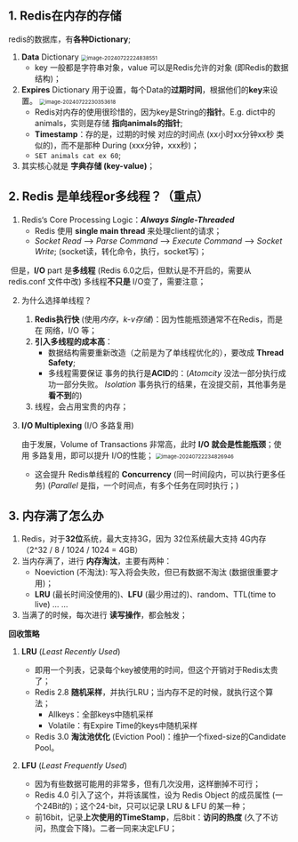 ## 1. Redis在内存的存储

redis的数据库，有**各种Dictionary**;

1. **Data** Dictionary
   <img src="C:\Users\10047\Desktop\SDE\SDE\训练营\Redis\image-20240722224838551.png" alt="image-20240722224838551" style="zoom:67%;" />
   - key 一般都是字符串对象，value 可以是Redis允许的对象 (即Redis的数据结构)；
2. **Expires** Dictionary
   用于设置，每个Data的**过期时间**，根据他们的**key**来设置。
   <img src="C:\Users\10047\Desktop\SDE\SDE\训练营\Redis\image-20240722230353618.png" alt="image-20240722230353618" style="zoom:67%;" />
   - Redis对内存的使用很珍惜的，因为key是String的**指针**。E.g. dict中的animals，实则是存储 **指向animals的指针**;
   - **Timestamp**：存的是，过期的时候 对应的时间点  (xx小时xx分钟xx秒 类似的)，而不是那种 During (xxx分钟，xxx秒)；
   - `SET animals cat ex 60`;
3. 其实核心就是 **字典存储 (key-value)**；



## 2. Redis 是单线程or多线程？（重点）

1. Redis‘s Core Processing Logic：***Always Single-Threaded***
   + Redis 使用 **single main thread** 来处理client的请求；
   + *Socket Read* --> *Parse Command* --> *Execute Command* --> *Socket Write*; (socket读，转化命令，执行，socket写)；

​	但是，**I/O** part 是**多线程** (Redis 6.0之后，但默认是不开启的，需要从 redis.conf 文件中改)
​	多线程**不只是** I/O变了，需要注意；

2. 为什么选择单线程？

   1. **Redis执行快** (使用*内存*，*k-v存储*)：因为性能瓶颈通常不在Redis，而是在 网络，I/O 等；
   2. **引入多线程的成本高**：
      - 数据结构需要重新改造（之前是为了单线程优化的），要改成 **Thread Safety**;
      - 多线程需要保证 事务的执行是**ACID**的：(*Atomcity* 没法一部分执行成功一部分失败。  *Isolation* 事务执行的结果，在没提交前，其他事务是**看不到**的)
   3. 线程，会占用宝贵的内存；

3. **I/O Multiplexing** (I/O 多路复用)

   由于发展，Volume of Transactions 非常高，此时 **I/O 就会是性能瓶颈**；使用 多路复用，即可以提升 I/O的性能；
   <img src="C:\Users\10047\Desktop\SDE\SDE\训练营\Redis\image-20240722234826946.png" alt="image-20240722234826946" style="zoom:67%;" />

   + 这会提升 Redis单线程的 **Concurrency** (同一时间段内，可以执行更多任务) (*Parallel* 是指，一个时间点，有多个任务在同时执行；)



## 3. 内存满了怎么办

1. Redis，对于**32位**系统，最大支持3G，因为 32位系统最大支持 4G内存（2^32 / 8 / 1024 / 1024 = 4GB）
2. 当内存满了，进行 **内存淘汰**，主要有两种：
   + Noeviction (不淘汰): 写入将会失败，但已有数据不淘汰 (数据很重要才用)；
   + **LRU** (最长时间没使用的)、**LFU** (最少用过的)、random、TTL(time to live) ... ...
3. 当满了的时候，每次进行 **读写操作**，都会触发；

**回收策略**

1. **LRU** (*Least Recently Used*)
   - 即用一个列表，记录每个key被使用的时间，但这个开销对于Redis太贵了；
   - Redis 2.8 **随机采样**，并执行LRU；当内存不足的时候，就执行这个算法；
     - Allkeys：全部keys中随机采样
     - Volatile：有Expire Time的keys中随机采样
   - Redis 3.0 **淘汰池优化** (Eviction Pool)：维护一个fixed-size的Candidate Pool。

2. **LFU** (*Least Frequently Used*)
   - 因为有些数据可能用的非常多，但有几次没用，这样删掉不可行；
   - Redis 4.0 引入了这个，并将该属性，设为 Redis Object 的成员属性 (一个24Bit的)；这个24-bit，只可以记录 LRU & LFU 的某一种；
   - 前16bit，记录**上次使用的TimeStamp**，后8bit：**访问的热度** (久了不访问，热度会下降)。二者一同来决定LFU；

